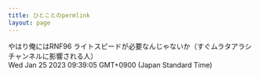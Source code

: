 ```yaml
---
title: ひとことのpermlink
layout: page
---
```

<div class="box" dt="1674607145246">
  やはり俺にはRNF96 ライトスピードが必要なんじゃないか（すぐムラタアラシチャンネルに影響される人）
  <div class="content is-small">Wed Jan 25 2023 09:39:05 GMT+0900 (Japan Standard Time)</div>
</div>